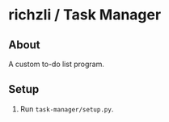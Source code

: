 # richzli / Task Manager

## About

A custom to-do list program.

## Setup

1. Run `task-manager/setup.py`.
